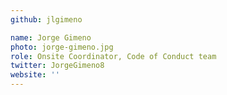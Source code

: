 ```yaml
---
github: jlgimeno

name: Jorge Gimeno
photo: jorge-gimeno.jpg
role: Onsite Coordinator, Code of Conduct team
twitter: JorgeGimeno8
website: ''
---
```


